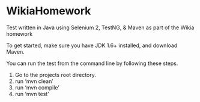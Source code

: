 WikiaHomework
==============

Test written in Java using Selenium 2, TestNG, & Maven as part of the Wikia homework

To get started, make sure you have JDK 1.6+ installed, and download Maven.

You can run the test from the command line by following these steps.

1. Go to the projects root directory.
2. run ‘mvn clean’
3. run ‘mvn compile’
4. run ‘mvn test’
